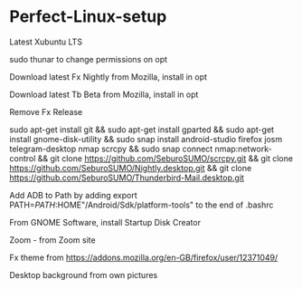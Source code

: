 # Perfect-Linux-setup

Latest Xubuntu LTS

sudo thunar to change permissions on opt

Download latest Fx Nightly from Mozilla, install in opt

Download latest Tb Beta from Mozilla, install in opt

Remove Fx Release

sudo apt-get install git && sudo apt-get install gparted && sudo apt-get install gnome-disk-utility && sudo snap install android-studio firefox josm telegram-desktop nmap scrcpy && sudo snap connect nmap:network-control && git clone https://github.com/SeburoSUMO/scrcpy.git && git clone https://github.com/SeburoSUMO/Nightly.desktop.git && git clone https://github.com/SeburoSUMO/Thunderbird-Mail.desktop.git

Add ADB to Path by adding     export PATH=$PATH:$HOME"/Android/Sdk/platform-tools"       to the end of .bashrc

From GNOME Software, install Startup Disk Creator

Zoom - from Zoom site

Fx theme from https://addons.mozilla.org/en-GB/firefox/user/12371049/

Desktop background from own pictures
